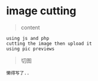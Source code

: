 **image cutting**
====
>content
	
	using js and php
	cutting the image then upload it
	using pic previews 
	
>切图
	
	懒得写了..